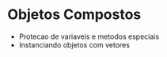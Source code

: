 # Objetos Compostos

- Protecao de variaveis e metodos especiais
- Instanciando objetos com vetores

